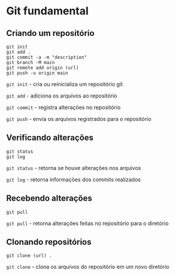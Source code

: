 # Git fundamental 

## Criando um repositório

```git
git init 
git add . 
git commit -a -m "description"
git branch -M main
git remote add origin (url)
git push -u origin main
```

`git init` - cria ou reinicializa um repositório git

`git add` - adiciona os arquivos ao repositório

`git commit` - registra alterações no repositório

`git push` - envia os arquivos registrados para o repositório

## Verificando alterações

```git
git status
git log
```
`git status` - retorna se houve alterações nos arquivos

`git log` - retorna informações dos commits realizados

## Recebendo alterações

```git
git pull
```

`git pull` - retorna alterações feitas no repositório para o diretório


## Clonando repositórios

```git
git clone (url) .
```

`git clone` - clona os arquivos do repositório em um novo diretório
